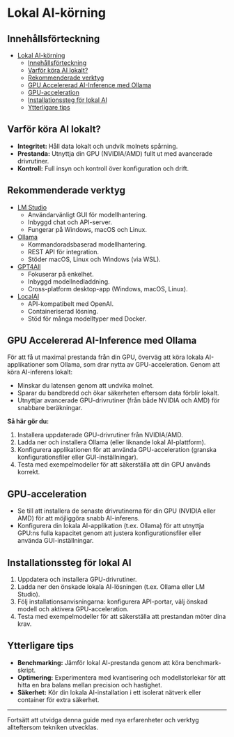 # Lokal AI-körning

## Innehållsförteckning
- [Lokal AI-körning](#lokal-ai-körning)
  - [Innehållsförteckning](#innehållsförteckning)
  - [Varför köra AI lokalt?](#varför-köra-ai-lokalt)
  - [Rekommenderade verktyg](#rekommenderade-verktyg)
  - [GPU Accelererad AI-Inference med Ollama](#gpu-accelererad-ai-inference-med-ollama)
  - [GPU-acceleration](#gpu-acceleration)
  - [Installationssteg för lokal AI](#installationssteg-för-lokal-ai)
  - [Ytterligare tips](#ytterligare-tips)

## Varför köra AI lokalt?
- **Integritet:** Håll data lokalt och undvik molnets spårning.
- **Prestanda:** Utnyttja din GPU (NVIDIA/AMD) fullt ut med avancerade drivrutiner.
- **Kontroll:** Full insyn och kontroll över konfiguration och drift.

## Rekommenderade verktyg
- [LM Studio](https://lmstudio.ai) 
  - Användarvänligt GUI för modellhantering.
  - Inbyggd chat och API-server.
  - Fungerar på Windows, macOS och Linux.
- [Ollama](https://ollama.ai)
  - Kommandoradsbaserad modellhantering.
  - REST API för integration.
  - Stöder macOS, Linux och Windows (via WSL).
- [GPT4All](https://gpt4all.io)
  - Fokuserar på enkelhet.
  - Inbyggd modellnedladdning.
  - Cross-platform desktop-app (Windows, macOS, Linux).
- [LocalAI](https://localai.io)
  - API-kompatibelt med OpenAI.
  - Containeriserad lösning.
  - Stöd för många modelltyper med Docker.

## GPU Accelererad AI-Inference med Ollama
För att få ut maximal prestanda från din GPU, överväg att köra lokala AI-applikationer som Ollama, som drar nytta av GPU-acceleration. Genom att köra AI-inferens lokalt:
- Minskar du latensen genom att undvika molnet.
- Sparar du bandbredd och ökar säkerheten eftersom data förblir lokalt.
- Utnyttjar avancerade GPU-drivrutiner (från både NVIDIA och AMD) för snabbare beräkningar.

**Så här gör du:**
1. Installera uppdaterade GPU-drivrutiner från NVIDIA/AMD.
2. Ladda ner och installera Ollama (eller liknande lokal AI-plattform).
3. Konfigurera applikationen för att använda GPU-acceleration (granska konfigurationsfiler eller GUI-inställningar).
4. Testa med exempelmodeller för att säkerställa att din GPU används korrekt.

## GPU-acceleration
- Se till att installera de senaste drivrutinerna för din GPU (NVIDIA eller AMD) för att möjliggöra snabb AI-inferens.
- Konfigurera din lokala AI-applikation (t.ex. Ollama) för att utnyttja GPU:ns fulla kapacitet genom att justera konfigurationsfiler eller använda GUI-inställningar.

## Installationssteg för lokal AI
1. Uppdatera och installera GPU-drivrutiner.
2. Ladda ner den önskade lokala AI-lösningen (t.ex. Ollama eller LM Studio).
3. Följ installationsanvisningarna: konfigurera API-portar, välj önskad modell och aktivera GPU-acceleration.
4. Testa med exempelmodeller för att säkerställa att prestandan möter dina krav.

## Ytterligare tips
- **Benchmarking:** Jämför lokal AI-prestanda genom att köra benchmark-skript.
- **Optimering:** Experimentera med kvantisering och modellstorlekar för att hitta en bra balans mellan precision och hastighet.
- **Säkerhet:** Kör din lokala AI-installation i ett isolerat nätverk eller container för extra säkerhet.

---

Fortsätt att utvidga denna guide med nya erfarenheter och verktyg allteftersom tekniken utvecklas.
